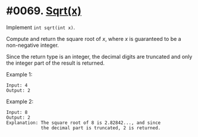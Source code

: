 # #0069. [Sqrt(x)](https://leetcode.com/problems/sqrtx/description/) 

Implement `int sqrt(int x)`.

Compute and return the square root of _x_, where _x_ is guaranteed to be a non-negative integer.

Since the return type is an integer, the decimal digits are truncated and only the integer part of the result is returned.

Example 1:
    
    
    
    Input: 4
    Output: 2
    

Example 2:
    
    
    
    Input: 8
    Output: 2
    Explanation: The square root of 8 is 2.82842..., and since 
                 the decimal part is truncated, 2 is returned.